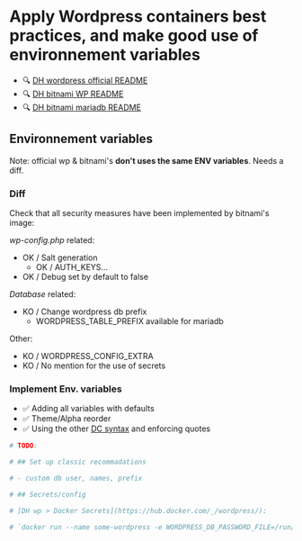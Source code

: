 # Apply Wordpress containers best practices, and make good use of environnement variables

- 🔍 [DH wordpress official README](https://hub.docker.com/_/wordpress/)
- 🔍 [DH bitnami WP README](https://hub.docker.com/r/bitnami/wordpress/)
- 🔍 [DH bitnami mariadb README](https://hub.docker.com/r/bitnami/mariadb/)

## Environnement variables

Note: official wp & bitnami's **don't uses the same ENV variables**. Needs a diff.

### Diff

Check that all security measures have been implemented by bitnami's image:

*wp-config.php* related:

- OK / Salt generation
  - OK / AUTH_KEYS...
- OK / Debug set by default to false

*Database* related:

- KO / Change wordpress db prefix
  - WORDPRESS_TABLE_PREFIX available for mariadb

Other:

- KO / WORDPRESS_CONFIG_EXTRA
- KO / No mention for the use of secrets

### Implement Env. variables

- ✅ Adding all variables with defaults
- ✅ Theme/Alpha reorder
- ✅ Using the other [DC syntax](https://docs.docker.com/compose/compose-file/#environment) and enforcing quotes

```bash
# TODO:

# ## Set up classic recommadations

# - custom db user, names, prefix

# ## Secrets/config

# [DH wp > Docker Secrets](https://hub.docker.com/_/wordpress/):

# `docker run --name some-wordpress -e WORDPRESS_DB_PASSWORD_FILE=/run/secrets/mysql-root`
```
